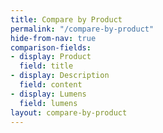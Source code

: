 ```yaml
---
title: Compare by Product
permalink: "/compare-by-product"
hide-from-nav: true
comparison-fields:
- display: Product
  field: title
- display: Description
  field: content
- display: Lumens
  field: lumens
layout: compare-by-product
---
```


